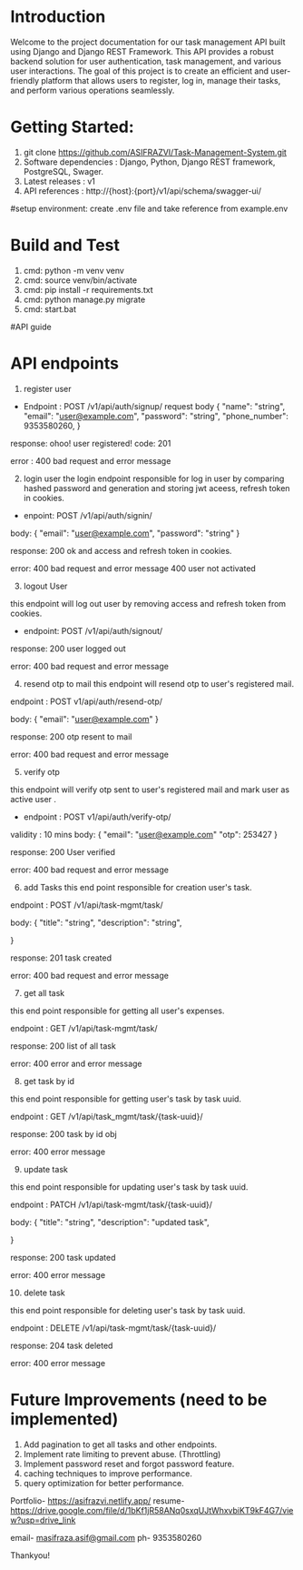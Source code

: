 # Introduction
Welcome to the project documentation for our task management API built using Django and Django REST Framework. This API provides a robust backend solution for user authentication, task management, and various user interactions. The goal of this project is to create an efficient and user-friendly platform that allows users to register, log in, manage their tasks, and perform various operations seamlessly.

# Getting Started:

1. git clone https://github.com/ASIFRAZVI/Task-Management-System.git
2. Software dependencies : Django, Python, Django REST framework, PostgreSQL, Swager.
3. Latest releases : v1
4. API references : http://{host}:{port}/v1/api/schema/swagger-ui/

#setup environment:
create .env file and take reference from example.env

# Build and Test
1. cmd: python -m venv venv 
2. cmd: source venv/bin/activate
3. cmd: pip install -r requirements.txt
4. cmd: python manage.py migrate
5. cmd: start.bat

#API guide

# API endpoints
1.  register user

- Endpoint : POST /v1/api/auth/signup/
request body
{
  "name": "string",
  "email": "user@example.com",
  "password": "string",
  "phone_number": 9353580260,
}

response:
 ohoo! user registered! code: 201

error :
400 bad request and error message

2. login user
the login endpoint responsible for log in user by comparing hashed password and generation and storing jwt aceess, refresh token in cookies.

- enpoint: POST /v1/api/auth/signin/

body:
{
    "email": "user@example.com",
    "password": "string"
}

response:
200 ok and access and refresh token in cookies.

error:
400 bad request and error message
400 user not activated

3. logout User

this endpoint will log out user by removing access and refresh token from cookies.

- endpoint: POST /v1/api/auth/signout/

response:
200 user logged out

error:
400 bad request and error message

4. resend otp to mail
this endpoint will resend otp to user's registered mail.

endpoint : POST v1/api/auth/resend-otp/

body:
{
    "email": "user@example.com"
}

response:
200 otp resent to mail

error:
400 bad request and error message

5. verify otp

this endpoint will verify otp sent to user's registered mail and mark user as active user .

- endpoint : POST v1/api/auth/verify-otp/

validity : 10 mins
body:
{
    "email": "user@example.com"
    "otp": 253427
}

response:
200 User verified

error:
400 bad request and error message

6. add Tasks
this end point responsible for creation user's task.

endpoint : POST /v1/api/task-mgmt/task/

body:
{
  "title": "string",
  "description": "string",
 
}

response:
201 task created

error:
400 bad request and error message

7. get all task

this end point responsible for getting all user's expenses.

endpoint : GET /v1/api/task-mgmt/task/

response:
200 list of all task

error:
400 error and error message

8. get task by id

this end point responsible for getting user's task by task uuid.

endpoint : GET /v1/api/task_mgmt/task/{task-uuid}/

response:
200 task by id obj

error:
400 error message

9. update task

this end point responsible for updating user's task by task uuid.

endpoint : PATCH /v1/api/task-mgmt/task/{task-uuid}/

body:
{
  "title": "string",
  "description": "updated task",
  
}

response:
200 task updated

error:
400 error message

10. delete task

this end point responsible for deleting user's task by task uuid.

endpoint : DELETE /v1/api/task-mgmt/task/{task-uuid}/

response:
204 task deleted

error:
400 error message


# Future Improvements (need to be implemented)
1. Add pagination to get all tasks and other endpoints.
2. Implement rate limiting to prevent abuse. (Throttling)
3. Implement password reset and forgot password feature.
4. caching techniques to improve performance.
5. query optimization for better performance.

Portfolio- https://asifrazvi.netlify.app/
resume- https://drive.google.com/file/d/1bKf1jR58ANq0sxqUJtWhxvbiKT9kF4G7/view?usp=drive_link

email- masifraza.asif@gmail.com
ph- 9353580260

Thankyou!


